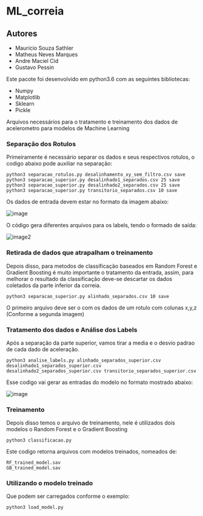 # ML_correia
## Autores
- Maurício Souza Sathler
- Matheus Neves Marques
- Andre Maciel Cid
- Gustavo Pessin

Este pacote foi desenvolvido em python3.6 com as seguintes bibliotecas:
- Numpy
- Matplotlib
- Sklearn
- Pickle

Arquivos necessários para o tratamento e treinamento dos dados de acelerometro para modelos de Machine Learning


### Separação dos Rotulos
Primeiramente é necessário separar os dados e seus respectivos rotulos, o codigo abaixo pode auxiliar na separação:

    python3 separacao_rotulos.py desalinhamento_xy_sem_filtro.csv save
    python3 separacao_superior.py desalinhado1_separados.csv 25 save
    python3 separacao_superior.py desalinhado2_separados.csv 25 save
    python3 separacao_superior.py transitorio_separados.csv 10 save


Os dados de entrada devem estar no formato da imagem abaixo:

![image](https://user-images.githubusercontent.com/51409770/148809583-4eace624-3472-47d9-927f-b8d81f6562fa.png)

O código gera diferentes arquivos para os labels, tendo o formado de saída:

![image2](https://user-images.githubusercontent.com/51409770/148809901-a429f0ad-fba4-4894-ab8a-c0e001c153b2.png)


### Retirada de dados que atrapalham o treinamento
Depois disso, para metodos de classificação baseados em Random Forest e Gradient Boosting é muito importante o tratamento da entrada, assim, para melhorar o resultado da classificação deve-se descartar os dados coletados da parte inferior da correia.

    python3 separacao_superior.py alinhado_separados.csv 10 save

O primeiro arquivo deve ser o com os dados de um rotulo com colunas x,y,z (Conforme a segunda imagem)


### Tratamento dos dados e Análise dos Labels
Após a separação da parte superior, vamos tirar a media e o desvio padrao de cada dado de aceleração.

    python3 analise_labels.py alinhado_separados_superior.csv desalinhado1_separados_superior.csv desalinhado2_separados_superior.csv transitorio_separados_superior.csv
    
Esse codigo vai gerar as entradas do modelo no formato mostrado abaixo:

![image](https://user-images.githubusercontent.com/51409770/148822101-94a6d029-8c54-4513-a345-5ab586f42131.png)

    
### Treinamento
Depois disso temos o arquivo de treinamento, nele é utilizados dois modelos o Random Forest e o Gradient Boosting

    python3 classificacao.py 
    
Este codigo retorna arquivos com modelos treinados, nomeados de:
  
    RF_trained_model.sav
    GB_trained_model.sav
    
### Utilizando o modelo treinado
Que podem ser carregados conforme o exemplo:

    python3 load_model.py

